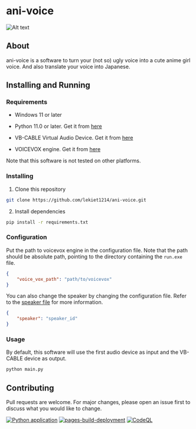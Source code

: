# ani-voice
![Alt text](https://voicevox.hiroshiba.jp/static/4be83af8654ea36b6798a9b77591a6fb/c512e/top-illust-005.webp)
## About

ani-voice is a software to turn your (not so) ugly voice into a cute anime girl voice.
And also translate your voice into Japanese.

## Installing and Running

### Requirements

- Windows 11 or later

- Python 11.0 or later. Get it from [here](https://www.python.org/downloads/)

- VB-CABLE Virtual Audio Device. Get it from [here](https://vb-audio.com/Cable/)

- VOICEVOX engine. Get it from [here](https://github.com/VOICEVOX/voicevox_engine/releases/tag/0.14.4)

Note that this software is not tested on other platforms.

### Installing

1. Clone this repository

```bash
git clone https://github.com/lekiet1214/ani-voice.git
```

2. Install dependencies

```bash
pip install -r requirements.txt
```

### Configuration

Put the path to voicevox engine in the configuration file.
Note that the path should be absolute path, pointing to the directory containing the `run.exe` file.

```json
{
    "voice_vox_path": "path/to/voicevox"
}
```

You can also change the speaker by changing the configuration file.
Refer to the [speaker file](speakers.json) for more information.

```json
{
    "speaker": "speaker_id"
}
```

### Usage

By default, this software will use the first audio device as input and the VB-CABLE device as output.

```bash
python main.py
```

## Contributing

Pull requests are welcome. For major changes, please open an issue first to discuss what you would like to change.

[![Python application](https://github.com/lekiet1214/ani-voice/actions/workflows/python-app.yml/badge.svg?branch=main)](https://github.com/lekiet1214/ani-voice/actions/workflows/python-app.yml)
[![pages-build-deployment](https://github.com/lekiet1214/ani-voice/actions/workflows/pages/pages-build-deployment/badge.svg?branch=main)](https://github.com/lekiet1214/ani-voice/actions/workflows/pages/pages-build-deployment)
[![CodeQL](https://github.com/lekiet1214/ani-voice/actions/workflows/github-code-scanning/codeql/badge.svg)](https://github.com/lekiet1214/ani-voice/actions/workflows/github-code-scanning/codeql)
